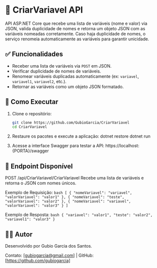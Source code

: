 # 🧩 CriarVariavel API

API ASP.NET Core que recebe uma lista de variáveis (nome e valor) via JSON, valida duplicidade de nomes e retorna um objeto JSON com as variáveis nomeadas corretamente. Caso haja duplicidade de nomes, o serviço renomeia automaticamente as variáveis para garantir unicidade.

## ✅ Funcionalidades

- Receber uma lista de variáveis via `POST` em JSON.
- Verificar duplicidade de nomes de variáveis.
- Renomear variáveis duplicadas automaticamente (ex: `variavel`, `variavel1`, `variavel2`, etc.).
- Retornar as variáveis como um objeto JSON formatado.

## 🚀 Como Executar

1. Clone o repositório:
   ```bash
   git clone https://github.com/GubioGarcia/CriarVariavel
   cd CriarVariavel
   ```

2. Restaure os pacotes e execute a aplicação:
dotnet restore
dotnet run

3. Acesse a interface Swagger para testar a API:
https://localhost:{PORTA}/swagger

## 📌 Endpoint Disponível
POST /api/CriarVariavel/CriarVariavel
Recebe uma lista de variáveis e retorna o JSON com nomes únicos.

Exemplo de Requisição:
    ```bash
    [
      {
        "nomeVariavel": "variavel",
        "valorVariavel": "valor1"
      },
      {
        "nomeVariavel": "teste",
        "valorVariavel": "valor2"
      },
      {
        "nomeVariavel": "variavel",
        "valorVariavel": "valor3"
      }
    ]
    ```

Exemplo de Resposta:
    ```bash
    {
      "variavel": "valor1",
      "teste": "valor2",
      "variavel1": "valor3"
    }
    ```

## 👨‍💻 Autor
Desenvolvido por Gubio Garcia dos Santos.

Contato: [gubiogarcia@gmail.com] | GitHub: [https://github.com/gubiogarcia]